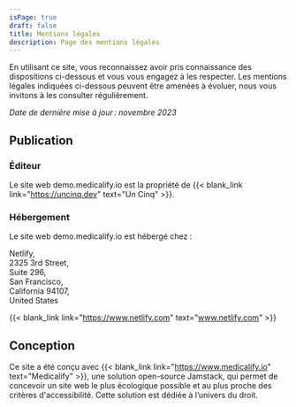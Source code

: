 ```yaml
---
isPage: true
draft: false
title: Mentions légales
description: Page des mentions légales
---
```


En utilisant ce site, vous reconnaissez avoir pris connaissance des dispositions ci-dessous et vous vous engagez à les respecter. Les mentions légales indiquées ci-dessous peuvent être amenées à évoluer, nous vous invitons à les consulter régulièrement.

_Date de dernière mise à jour : novembre 2023_

## Publication

### Éditeur

Le site web demo.medicalify.io est la propriété de {{< blank_link link="https://uncinq.dev" text="Un Cinq" >}}.

### Hébergement

Le site web demo.medicalify.io est hébergé chez :

Netlify,\
2325 3rd Street,\
Suite 296,\
San Francisco,\
California 94107,\
United States

{{< blank_link link="https://www.netlify.com" text="www.netlify.com" >}}

## Conception

Ce site a été conçu avec {{< blank_link link="https://www.medicalify.io" text="Medicalify" >}}, une solution open-source Jamstack, qui permet de concevoir un site web le plus écologique possible et au plus proche des critères d'accessibilité. Cette solution est dédiée à l’univers du droit.
